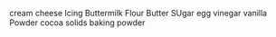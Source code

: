 cream cheese
Icing
Buttermilk
Flour
Butter
SUgar
egg 
vinegar
vanilla
Powder
cocoa solids
baking powder
